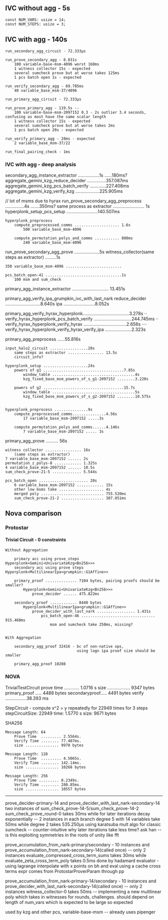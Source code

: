## IVC without agg - 5s
    const NUM_VARS: usize = 14;
    const NUM_STEPS: usize = 3;
    
## IVC with agg - 140s

    run_secondary_agg_circuit - 72.333µs

    run_prove_secondary_agg - 8.831s
        100 variable-base-msm-4096 worst 160ms
        1 witness collector 15s - expected
        several sumcheck prove but at worse takes 125ms
        1 pcs batch open 1s - expected
        
    run_verify_secondary_agg - 69.785ms
        40 variable_base_msm-37/4096 

    run_primary_agg_circuit - 72.333µs

    run_prove_primary_agg - 119.5s -- 
        100 variable-base-msm-2097152 0.3 - 2s outlier 3.4 seconds, confusing as most have the same scalar length
        1 witness collector 15s - expected
        several sumcheck prove but at worse takes 2ms
        1 pcs batch open 20s - expected

    run_verify_primary_agg - 28ms - expected
        2 variable_base_msm-37/22  

    run_final_pairing_check - 1ms 


        

### IVC with agg - deep analysis

secondary_agg_instance_extractor .................1s                             ......180ms?
    aggregate_gemini_kzg_reduce_decider ...............357.087ms
    aggregate_gemini_kzg_pcs_batch_verify .............227.408ms
    aggregate_gemini_kzg_verify_kzg ...................225.905ms

// lot of msms due to hyrax
run_prove_secondary_agg_preprocess ...............4s                              .......350ms?
    same process as extractor ......................... 1s
    hyperplonk_setup_pcs_setup .........................140.507ms

    hyperplonk_preprocess
        compute_preprocessed_comms .................... 1.6s
            500 variable_base_msm-4096 
        
        compute_permutation_polys_and_comms ........... 800ms
            240 variable_base_msm-4096  


run_prove_secondary_agg_prove ....................5s
    witness_collector(same steps as extractor) .........1s

    350 variable_base_msm-4096 .........................

    pcs_batch_open-41 ..................................1s
        100 msm and sum_check

    

primary_agg_instance_extractor ............................. 13.451s

   primary_agg_verify_ipa_grumpkin_ivc_with_last_nark
        reduce_decider ............................8.640s
            ipa .........................8.052s

   primary_agg_verify_hyrax_hyperplonk.....................................3.278s
··   verify_hyrax_hyperplonk_pcs_batch_verify ..............................244.745ms
··     verify_hyrax_hyperplonk_verify_hyrax ..................................2.656s
····     verify_hyrax_hyperplonk_verify_hyrax_verify_ipa .....................2.323s


primary_agg_preprocess ......55.816s

    input_halo2_circuit .................20s
        same steps as extractor ................ 13.5s
        circuit_info?

    hyperplonk_setup ....................24s
        powers of g1 ....................................7.85s
            window_table .....................................4s
            kzg_fixed_base_msm_powers_of_s_g1-2097152 ........3.220s

        powers of g2 ....................................15.7s
            window_table .....................................5s
            kzg_fixed_base_msm_powers_of_s_g2-2097152 ........10.575s

        
    hyperplonk_preprocess ...............9s
        compute_preprocessed_comms...............4.56s
            17 variable_base_msm-2097152 .....3s

        compute_permutation_polys_and_comms......4.146s
            7 variable_base_msm-2097152 ..... 3s


primary_agg_prove .......... 56s

    witness collector ................ 16s  
        (same steps as extractor)
    7 variable_base_msm-2097152 ...... 2s
    permutation_z_polys-8 ............ 1.325s
    4 variable_base_msm-2097152 ...... 10.5s
    sum_check_prove-21-5 ............. 5.544s

    pcs_batch_open ...................... 20s
        6 variable_base_msm-2097152 ............ 15s 
        other low msms take .................... 4s
        merged poly ............................ 755.520ms
        sum_check_prove-21-2 ................... 307.051ms



## Nova comparison


### Protostar 
#### Trivial Circuit - 0 constraints

    Without Aggregation

        primary acc using prove_steps Hyperplonk<Gemini<UnivariateKzg<Bn256>>>
        secondary acc using prove steps Hyperplonk<MultilinearIpa<grumpkin::G1Affine>>

        primary_proof .............. 7104 bytes, pairing proofs should be smaller?
            Hyperplonk<Gemini<UnivariateKzg<Bn256>>> 
                prove_decider ...... 475.822ms

        secondary_proof ............ 8448 bytes
            Hyperplonk<MultilinearIpa<grumpkin::G1Affine>>
                prove_decider_with_last_nark ................. 1.431s
                    pcs_batch_open-46 ................................. 915.468ms
                        msm and sumcheck take 250ms, missing?


    With Aggregation 

        secondary_agg_proof 32416 - bc of non-native ops, 
                                    using logn ipa proof size should be smaller
                                    
        primary_agg_proof 10208

    

### NOVA 

TrivialTestCircuit
    prove time ............ 1.0716 s
    size .................. 9347 bytes
        primary_proof ..... 4488 bytes
        secondaryproof..... 4491 bytes
    verify .................38.393 ms

StepCircuit - compute x^2 = y repeatedly for 22949 times for 3 steps
    stepCircuitSize:    22949
    time:              1.5770 s 
    size:             9671 bytes 


SHA256

    Message Length: 64
        Prove Time  ......... 2.5564s.
        Verify Time ........ 77.407ms.
        size ............... 9970 bytes

    Message Length: 128
        Prove Time  ......... 4.5065s.
        Verify Time ........ 142.14ms.
        size ............... 10268 bytes

    Message Length: 256
        Prove Time ......... 8.2349s.
        Verify Time ........ 280.85ms.
        size ............... 10557 bytes






------
prove_decider-primary-14 and prove_decider_with_last_nark-secondary-14
    two instances of sum_check_prove-14-5/sum_check_prove-14-2
        sum_check_prove_round-0 takes 30ms while for later iterations decay exponentially -- 2 instances in each branch
        degree 5 with 14 variables take 50ms while degree 2 takes 535.250µs
        using karatsuba mult algo for classic sumcheck -- 
        counter-intuitive why later iterations take less time? ask han -- is this exploiting symmetries in the roots of unity like fft

prove_accumulation_from_nark-primary/secondary - 10 instances and prove_accumulation_from_nark-secondary-14(called once) 
-- only 2 instances
    evaluate_compressed_cross_term_sums takes 30ms while evaluate_zeta_cross_term_poly takes 0.5ms 
    done by hadamard evaluator - using lagrange interpolate with x points on bh and eval using a cache
    cross terms expr comes from ProtostarProverParam through pp

prove_accumulation_from_nark-primary-14/secondary - 10 instances and prove_decider_with_last_nark-secondary-14(called once) -- only 2 instances
    witness_collector-0 takes 50ms -- implementing a new multlinear poly which takes in witnesses for rounds, challenges. should depend on length of num_vars which is expected to be large so expected 

used by kzg and other pcs, variable-base-msm -- already uses pipenger 